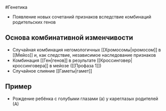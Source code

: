 #Генетика 
- Появление новых сочетаний признаков вследствие комбинаций родительских генов 
## Основа комбинативной изменчивости 
- Случайная комбинация негомологичных [[Хромосомы|хромосом]] в [[Мейоз]] и, как следствие, независимое наследование признаков
- Комбинация [[Ген|генов]] в результате [[Кроссинговер|кроссинговера]] в мейозе ([[Профаза 1]])
- Случайное слияние [[Гаметы|гамет]]
## Пример 
- Рождение ребёнка с голубыми глазами (а) у кареглазых родителей (А)